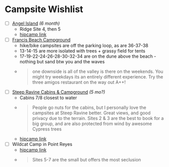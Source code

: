 # Campsite Wishlist

- [ ] [Angel Island](http://www.reserveamerica.com/camping/angel-island-sp/r/campgroundDetails.do?contractCode=CA&parkId=120003#sr) *(6 month)*
    * Ridge Site 4, then 5
    * [hipcamp link](https://www.hipcamp.com/ca/sf-bay-area/angel-island/angel-island-campground)
- [ ] [Francis Beach Campground](http://www.reserveamerica.com/camping/half-moon-bay-state-beach/r/campgroundDetails.do?contractCode=CA&parkId=120039)
    * hike/bike campsites are off the parking loop, as are 36-37-38
    * 13-14-15 are more isolated with trees + grassy field for tents
    * 17-19-22-24-26-28-30-32-34 are on the dune above the beach - nothing but sand btw you and the waves
    * > one downside is all of the valley is there on the weekends. You might try weekdays its an entirely different experience. Try the three amigos restaurant on the way out A++!
- [ ] [Steep Ravine Cabins & Campground](http://www.reserveamerica.com/camping/mount-tamalpais-state-park/r/campgroundDetails.do?contractCode=CA&parkId=120063) *(5 mo?)*
    * Cabins 7/8 closest to water
    * > People go nuts for the cabins, but I personally love the campsites at Steep Ravine better. Great views, and good privacy due to the terrain. Sites 2 & 3 are the best to book for a big group, and are also protected from wind by awesome Cypress trees
    * [hipcamp link](https://www.hipcamp.com/ca/sf-bay-area/mount-tamalpais/steep-ravine-cabins-and-campground)
- [ ] Wildcat Camp in Point Reyes
    * [hipcamp link](https://www.hipcamp.com/ca/sf-bay-area/point-reyes/wildcat-camp)
    * > Sites 5-7 are the small but offers the most seclusion
